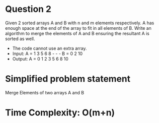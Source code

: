 # Question 2 
Given 2 sorted arrays A and B with n and m elements respectively. A has enough space at the end of the array to fit in all elements of B. Write an algorithm to merge the elements of A and B ensuring the resultant A is sorted as well. 
* The code cannot use an extra array. 
* Input: A = 1 3 5 6 8 - -  - B = 0 2 10  
* Output: A = 0 1 2 3 5 6 8 10 
 
# Simplified problem statement 
Merge Elements of two arrays A and B

# Time Complexity: O(m+n)
